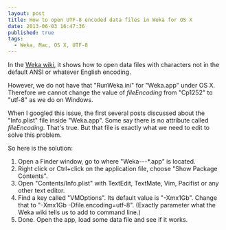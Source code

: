 ```yaml
---
layout: post
title: How to open UTF-8 encoded data files in Weka for OS X
date: 2013-06-03 16:47:36
published: true
tags:
  - Weka, Mac, OS X, UTF-8
---
```



In the [Weka wiki](http://weka.wikispaces.com/Can+I+process+UTF-8+datasets+or+files%3F), it shows how to open data files with characters not in the default ANSI or whatever English encoding.

However, we do not have that "RunWeka.ini" for "Weka.app" under OS X. Therefore we cannot change the value of *fileEncoding* from "Cp1252" to "utf-8" as we do on Windows.

When I googled this issue, the first several posts discussed about the "Info.plist" file inside "Weka.app". Some say there is no attribute called *fileEncoding*. That's true. But that file is exactly what we need to edit to solve this problem.

So here is the solution:

1. Open a Finder window, go to where "Weka-*-*-*.app" is located.
2. Right click or Ctrl+click on the application file, choose "Show Package Contents".
3. Open "Contents/Info.plist" with TextEdit, TextMate, Vim, Pacifist or any other text editor.
4. Find a key called "VMOptions". Its default value is "<string>-Xmx1Gb</string>". Change that to "<string>-Xmx1Gb -Dfile.encoding=utf-8</string>". (Exactly parameter what the Weka wiki tells us to add to command line.)
5. Done. Open the app, load some data file and see if it works.
